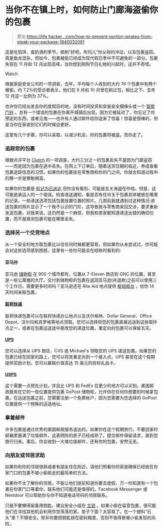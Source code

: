 # 当你不在镇上时，如何防止门廊海盗偷你的包裹

> 原文:[https://life hacker . com/how-to-prevent-portion-pirates-from-steak-your-package-1840032091](https://lifehacker.com/how-to-prevent-porch-pirates-from-stealing-your-package-1840032091)

这是吃馅饼、蛋奶酒的季节，抵制“好吧，布玛儿”你父母的冲动，以及包裹盗窃。真是鱼龙混杂。但如今，包裹被偷已经成为现代假日季中不可避免的一部分。包裹失窃在 11 月和 12 月出现高峰，当你想到网购节日礼物的兴起时，这并不奇怪。

Watch

根据家庭安全公司的一项调查，去年，平均每个人收到的大约 76 个包裹中有两个被偷。约 7.2%的受访者表示，他们在 9 月和 10 月曾在刷过包，相比之下，去年 12 月这一比例为 37%。

也许你已经出发去你的度假目的地，没有时间投资和安装安全摄像头或一个 [智能门铃](https://lifehacker.com/if-you-use-amazons-ring-doorbell-devices-change-your-w-1839721221) 。总有一个错误的包裹在你离开城镇后出现，因为它被延迟了，你忘记了你预定的东西，或者见鬼——也许有人通过邮件给你送来了惊喜！惊喜是很棒的，但是当你在家收到它们的时候会更好。

这里有几个步骤，你可以采取，以减少机会，你的包裹将被盗，而你走了。

### 追踪您的包裹

根据点评平台 [Clutch](https://clutch.co/logistics/resources/package-theft-statistics-prevent-lost-stolen-packages) 的一项调查，大约三分之一的包裹丢失不是因为门廊盗窃——而是因为包裹在途中丢失。在网上下订单后，随着送货日期的临近，养成查看包裹追踪信息的习惯。如果你的包裹挂在零售商和你的门之间，你就会知道过程中的哪一步是罪魁祸首。

如果你的包裹是 [标记为已送达](https://lifehacker.com/why-you-have-a-delivery-confirmation-and-no-package-fro-1821090068) 但你没有看到，可能是玄关海盗在作怪。但是，这可能是承运人的一个错误。检查递送通知，看是否有任何关于包裹具体被放在哪里的记录。一些递送选项包括包裹放置位置的照片。几周前我就遇到过这种情况:递送包裹的照片显示了一个我不认识的门阶，这导致我与零售商来回交涉，要求重新发送包裹。对我来说，这仍然是一个麻烦，但我和卖家都知道递送出错的确切位置，而不是猜测包裹可能在哪里丢失。

### 选择另一个交货地点

从一个安全的地方取包裹比以往任何时候都更容易，但如果你从未尝试过，你可能会对这些选项感到困惑。这里有一些你可能会在结账时看到的:

#### 亚马孙

亚马逊 [储物柜](https://www.amazon.com/b?asc_campaign=InlineText&asc_refurl=https://lifehacker.com/how-to-prevent-porch-pirates-from-stealing-your-package-1840032091&asc_source=&ie=UTF8&node=6442600011&tag=kinjalifehackerlink-20) 在 900 个城市都有，位置从 7-Eleven 商店到 GNC 的位置，甚至是一些公寓楼的大厅。交付到储物柜的包裹在返回亚马逊(并退款)之前可以使用三个工作日。需要更多时间吗？亚马逊还在 Rite Aid 地点提供 [枢纽柜台](https://www.amazon.com/b?asc_campaign=InlineText&asc_refurl=https://lifehacker.com/how-to-prevent-porch-pirates-from-stealing-your-package-1840032091&asc_source=&ie=UTF8&node=18730480011&tag=kinjalifehackerlink-20) ，给你 14 天时间来取包裹。

#### [联邦快递](https://www.fedex.com/en-us/shipping/hold-at-location.html)

联邦快递包裹可以在联邦快递办公地点以及沃尔格林、Dollar General、Office Depot、沃尔玛和克罗格等地点领取。您可以选择将您的包裹直接运送到这些取件点之一，或者在包裹运送途中更改您的递送位置。重定向的包裹可以保留五天。

#### [UPS](https://www.ups.com/us/en/services/individual-shipper/ups-access-point-deliveries.page)

您可以选择从 UPS 商店、CVS 或 Michael's 领取您的 UPS 递送包裹。如果您的包裹已经在回家的路上，您可以将其重定向到一个接入点。UPS 甚至在这个假期提供奖励计划。您可以赢取价值高达 15 美元的目标礼品卡。

#### [USPS](https://gopost.usps.com/go/EPLAction!faq.action#4)

这个需要一点预先计划，并且比 UPS 和 FedEx 在更少的地方可以买到。美国邮政服务在它的一些位置提供包裹 GoPost 储物柜，允许你在任何你想要的时候拿包裹。在运送包裹之前，您需要注册一个免费帐户，因为您需要为您选择的 GoPost 位置提供一个特殊的运送地址。

### 拿着邮件

许多包裹是通过优秀的美国邮政服务送达的。如果你在这个假期旅行，不要回家时邮箱里塞满了垃圾邮件，这表明你的房子已经成熟了。提交邮件保留请求，直到您旅行归来。事后，你会收到一大堆垃圾邮件，还有你的包裹，安然无恙。

### 向朋友或邻居求助

如果你和你的邻居很熟或者有朋友住在附近，请他们照看你的家是确保已经放在你家门口的包裹不被小偷偷走的最简单的方法。

如果你不太了解你的邻居，不能让他们提前知道你要去度假，万一你知道有一个包裹在你家门口等着你，联系他们可能还是值得的。Facebook Messenger 或 Nextdoor 可以帮助你与你不知道电话号码的邻居联系。

只是不要懒得留备用钥匙，建议安全小组在 [主锁](https://www.masterlock.com/personal-use/electronic-products/bluetoothlockbox) 。如果小偷在留意包裹，很可能他们在寻找其他机会利用你空荡荡的家。垫子下面？太容易了。在一个塑料“石头”里？不够安全。除非你要把钥匙锁在密码箱里，否则不值得冒被小偷发现的风险。